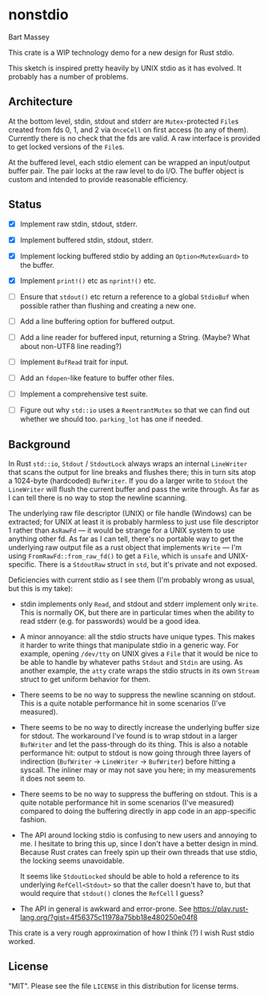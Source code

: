 # nonstdio
Bart Massey

This crate is a WIP technology demo for a new design for
Rust stdio.

This sketch is inspired pretty heavily by UNIX stdio as it
has evolved. It probably has a number of problems.

## Architecture

At the bottom level, stdin, stdout and stderr are
`Mutex`-protected `File`s created from fds 0, 1, and 2 via
`OnceCell` on first access (to any of them). Currently there
is no check that the fds are valid. A raw interface is
provided to get locked versions of the `File`s.

At the buffered level, each stdio element can be wrapped an
input/output buffer pair. The pair locks at the raw level to
do I/O. The buffer object is custom and intended to provide
reasonable efficiency.

## Status

* [x] Implement raw stdin, stdout, stderr.

* [x] Implement buffered stdin, stdout, stderr.

* [x] Implement locking buffered stdio by adding an
  `Option<MutexGuard>` to the buffer.

* [x] Implement `print!()` etc as `nprint!()` etc.

* [ ] Ensure that `stdout()` etc return a reference
      to a global `StdioBuf` when possible rather than
      flushing and creating a new one.

* [ ] Add a line buffering option for buffered output.

* [ ] Add a line reader for buffered input, returning a
  String. (Maybe? What about non-UTF8 line reading?)

* [ ] Implement `BufRead` trait for input.

* [ ] Add an `fdopen`-like feature to buffer other files.

* [ ] Implement a comprehensive test suite.

* [ ] Figure out why `std::io` uses a `ReentrantMutex` so
  that we can find out whether we should too. `parking_lot`
  has one if needed.

## Background

In Rust `std::io`, `Stdout` / `StdoutLock` always wraps an
internal `LineWriter` that scans the output for line breaks
and flushes there; this in turn sits atop a 1024-byte
(hardcoded) `BufWriter`. If you do a larger write to
`Stdout` the `LineWriter` will flush the current buffer and
pass the write through. As far as I can tell there is no way
to stop the newline scanning.

The underlying raw file descriptor (UNIX) or file handle
(Windows) can be extracted; for UNIX at least it is probably
harmless to just use file descriptor 1 rather than `AsRawFd`
— it would be strange for a UNIX system to use anything
other fd. As far as I can tell, there's no portable way to
get the underlying raw output file as a rust object that
implements `Write` — I'm using `FromRawFd::from_raw_fd()` to
get a `File`, which is `unsafe` and UNIX-specific. There is
a `StdoutRaw` struct in `std`, but it's private and not
exposed.

Deficiencies with current stdio as I see them (I'm probably
wrong as usual, but this is my take):

* stdin implements only `Read`, and stdout and stderr
  implement only `Write`. This is normally OK, but there are
  in particular times when the ability to read stderr
  (e.g. for passwords) would be a good idea.

* A minor annoyance: all the stdio structs have unique
  types. This makes it harder to write things that
  manipulate stdio in a generic way. For example, opening
  `/dev/tty` on UNIX gives a `File` that it would be nice to
  be able to handle by whatever paths `Stdout` and `Stdin`
  are using. As another example, the `atty` crate wraps the
  stdio structs in its own `Stream` struct to get uniform
  behavior for them.

* There seems to be no way to suppress the newline scanning
  on stdout. This is a quite notable performance hit in some
  scenarios (I've measured).

* There seems to be no way to directly increase the
  underlying buffer size for stdout. The workaround I've
  found is to wrap stdout in a larger `BufWriter` and let
  the pass-through do its thing. This is also a notable
  performance hit: output to stdout is now going through
  three layers of indirection (`BufWriter` → `LineWriter` →
  `BufWriter`) before hitting a syscall. The inliner may or
  may not save you here; in my measurements it does not seem
  to.

* There seems to be no way to suppress the buffering on
  stdout.  This is a quite notable performance hit in some
  scenarios (I've measured) compared to doing the buffering
  directly in app code in an app-specific fashion.

* The API around locking stdio is confusing to new users and
  annoying to me. I hesitate to bring this up, since I don't
  have a better design in mind. Because Rust crates can
  freely spin up their own threads that use stdio, the
  locking seems unavoidable.

  It seems like `StdoutLocked` should be able to hold a
  reference to its underlying `RefCell<Stdout>` so that the
  caller doesn't have to, but that would require that
  `stdout()` clones the `RefCell` I guess?
  
* The API in general is awkward and error-prone. See
    https://play.rust-lang.org/?gist=4f56375c11978a75bb18e480250e04f8

This crate is a very rough approximation of how I think (?)
I wish Rust stdio worked.

## License

"MIT". Please see the file `LICENSE` in this distribution
for license terms.
